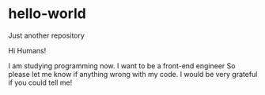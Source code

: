 # hello-world
Just another repository

Hi Humans!

I am studying programming now.
I want to be a front-end engineer
So please let me know if anything wrong with my code.
I would be very grateful if you could tell me!
